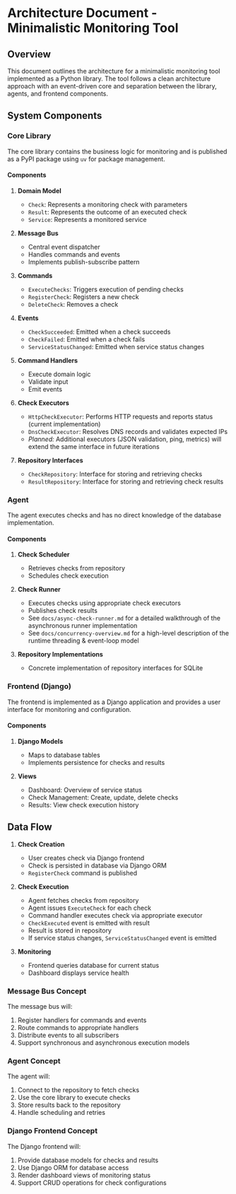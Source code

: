 # Architecture Document - Minimalistic Monitoring Tool

## Overview

This document outlines the architecture for a minimalistic monitoring tool implemented as a Python library. The tool follows a clean architecture approach with an event-driven core and separation between the library, agents, and frontend components.

## System Components

### Core Library

The core library contains the business logic for monitoring and is published as a PyPI package using `uv` for package management.

#### Components

1. **Domain Model**
   - `Check`: Represents a monitoring check with parameters
   - `Result`: Represents the outcome of an executed check
   - `Service`: Represents a monitored service

2. **Message Bus**
   - Central event dispatcher
   - Handles commands and events
   - Implements publish-subscribe pattern

3. **Commands**
   - `ExecuteChecks`: Triggers execution of pending checks
   - `RegisterCheck`: Registers a new check
   - `DeleteCheck`: Removes a check

4. **Events**
   - `CheckSucceeded`: Emitted when a check succeeds
   - `CheckFailed`: Emitted when a check fails
   - `ServiceStatusChanged`: Emitted when service status changes

5. **Command Handlers**
   - Execute domain logic
   - Validate input
   - Emit events

6. **Check Executors**
   - `HttpCheckExecutor`: Performs HTTP requests and reports status (current implementation)
   - `DnsCheckExecutor`: Resolves DNS records and validates expected IPs
   - *Planned:* Additional executors (JSON validation, ping, metrics) will extend the same interface in future iterations

7. **Repository Interfaces**
   - `CheckRepository`: Interface for storing and retrieving checks
   - `ResultRepository`: Interface for storing and retrieving check results

### Agent

The agent executes checks and has no direct knowledge of the database implementation.

#### Components

1. **Check Scheduler**
   - Retrieves checks from repository
   - Schedules check execution

2. **Check Runner**
   - Executes checks using appropriate check executors
   - Publishes check results
   - See `docs/async-check-runner.md` for a detailed walkthrough of the asynchronous runner implementation
   - See `docs/concurrency-overview.md` for a high-level description of the runtime threading & event-loop model

3. **Repository Implementations**
   - Concrete implementation of repository interfaces for SQLite

### Frontend (Django)

The frontend is implemented as a Django application and provides a user interface for monitoring and configuration.

#### Components

1. **Django Models**
   - Maps to database tables
   - Implements persistence for checks and results

2. **Views**
   - Dashboard: Overview of service status
   - Check Management: Create, update, delete checks
   - Results: View check execution history

## Data Flow

1. **Check Creation**
   - User creates check via Django frontend
   - Check is persisted in database via Django ORM
   - `RegisterCheck` command is published

2. **Check Execution**
   - Agent fetches checks from repository
   - Agent issues `ExecuteCheck` for each check
   - Command handler executes check via appropriate executor
   - `CheckExecuted` event is emitted with result
   - Result is stored in repository
   - If service status changes, `ServiceStatusChanged` event is emitted

3. **Monitoring**
   - Frontend queries database for current status
   - Dashboard displays service health

### Message Bus Concept

The message bus will:
1. Register handlers for commands and events
2. Route commands to appropriate handlers
3. Distribute events to all subscribers
4. Support synchronous and asynchronous execution models

### Agent Concept

The agent will:
1. Connect to the repository to fetch checks
2. Use the core library to execute checks
3. Store results back to the repository
4. Handle scheduling and retries

### Django Frontend Concept

The Django frontend will:
1. Provide database models for checks and results
2. Use Django ORM for database access
3. Render dashboard views of monitoring status
4. Support CRUD operations for check configurations
